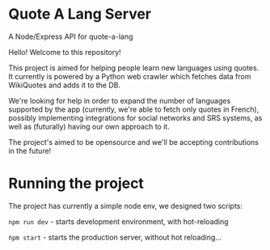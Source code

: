 # Quote A Lang Server
A Node/Express API for quote-a-lang

Hello! Welcome to this repository!

This project is aimed for helping people learn new languages using quotes. It currently is powered by a Python web crawler which fetches data from WikiQuotes and adds it to the DB. 

We're looking for help in order to expand the number of languages supported by the app (currently, we're able to fetch only quotes in French), possibly implementing integrations for social networks and SRS systems, as well as (futurally) having our own approach to it.

The project's aimed to be opensource and we'll be accepting contributions in the future!

# Running the project

The project has currently a simple node env, we designed two scripts:

`npm run dev` - starts development environment, with hot-reloading

`ǹpm start` - starts the production server, without hot reloading...  


